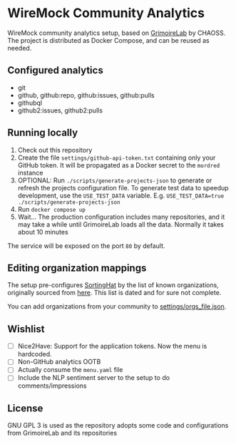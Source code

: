 # WireMock Community Analytics

WireMock community analytics setup, based on [GrimoireLab](https://chaoss.github.io/grimoirelab/)
by CHAOSS.
The project is distributed as Docker Compose, and can be reused as needed.

## Configured analytics

- git
- github, github:repo, github:issues, github:pulls
- githubql
- github2:issues, github2:pulls

## Running locally

1. Check out this repository
2. Create the file `settings/github-api-token.txt` containing only your GitHub token.
   It will be propagated as a Docker secret to the `mordred` instance
3. OPTIONAL: Run `./scripts/generate-projects-json` to generate or refresh the projects configuration file.
   To generate test data to speedup development, use the `USE_TEST_DATA` variable.
   E.g. `USE_TEST_DATA=true ./scripts/generate-projects-json`
4. Run `docker compose up`
5. Wait...
   The production configuration includes many repositories,
   and it may take a while until GrimoireLab loads all the data.
   Normally it takes about 10 minutes

The service will be exposed on the port `80` by default.

## Editing organization mappings

The setup pre-configures [SortingHat](https://chaoss.github.io/grimoirelab-tutorial/sortinghat)
by the list of known organizations,
originally sourced from [here](https://github.com/chaoss/grimoirelab-hatstall/blob/master/docker/orgs_file.json).
This list is dated and for sure not complete.

You can add organizations from your community to [settings/orgs_file.json](settings/orgs_file.json).

## Wishlist

- [ ] Nice2Have: Support for the application tokens. Now the menu is hardcoded.
- [ ] Non-GitHub analytics OOTB
- [ ] Actually consume the `menu.yaml` file
- [ ] Include the NLP sentiment server to the setup to do comments/impressions

## License

GNU GPL 3 is used as the repository adopts some code and configurations from
GrimoireLab and its repositories
